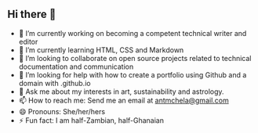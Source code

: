 ## Hi there 👋

- 🔭 I’m currently working on becoming a competent technical writer and editor
- 🌱 I’m currently learning HTML, CSS and Markdown
- 👯 I’m looking to collaborate on open source projects related to technical documentation and communication
- 🤔 I’m looking for help with how to create a portfolio using Github and a domain with .github.io
- 💬 Ask me about my interests in art, sustainability and astrology.
- 📫 How to reach me: Send me an email at antmchela@gmail.com
- 😄 Pronouns: She/her/hers
- ⚡ Fun fact: I am half-Zambian, half-Ghanaian

